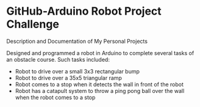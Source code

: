 # GitHub-Arduino Robot Project Challenge
Description and Documentation of My Personal Projects

Designed and programmed a robot in Arduino to complete several tasks of an obstacle course. Such tasks included:
- Robot to drive over a small 3x3 rectangular bump
- Robot to drive over a 35x5 triangular ramp
- Robot comes to a stop when it detects the wall in front of the robot
- Robot has a catapult system to throw a ping pong ball over the wall when the robot comes to a stop

